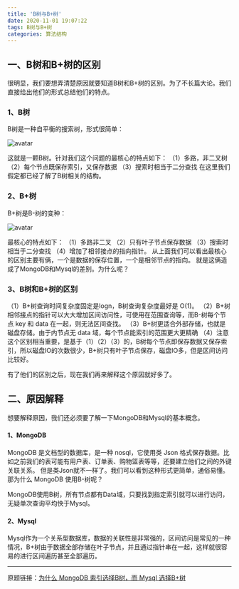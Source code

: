 ```yaml
---
title: 'B树与B+树'
date: 2020-11-01 19:07:22
tags: B树与B+树
categories: 算法结构
---
```

## 一、B树和B+树的区别
很明显，我们要想弄清楚原因就要知道B树和B+树的区别。为了不长篇大论。我们直接给出他们的形式总结他们的特点。

### 1、B树
B树是一种自平衡的搜索树，形式很简单：

<!--more-->

![avatar](/picture/b_tree.png)

这就是一颗B树。针对我们这个问题的最核心的特点如下：
（1）多路，非二叉树
（2）每个节点既保存索引，又保存数据
（3）搜索时相当于二分查找
在这里我们假定都已经了解了B树相关的结构。


### 2、B+树
B+树是B-树的变种：

![avatar](/picture/b+_tree.png)

最核心的特点如下：
（1）多路非二叉
（2）只有叶子节点保存数据
（3）搜索时相当于二分查找
（4）增加了相邻接点的指向指针。
从上面我们可以看出最核心的区别主要有俩，一个是数据的保存位置，一个是相邻节点的指向。
就是这俩造成了MongoDB和Mysql的差别。为什么呢？

### 3、B树和B+树的区别
（1）B+树查询时间复杂度固定是logn，B树查询复杂度最好是 O(1)。
（2）B+树相邻接点的指针可以大大增加区间访问性，可使用在范围查询等，而B-树每个节点 key 和 data 在一起，则无法区间查找。
（3）B+树更适合外部存储，也就是磁盘存储。由于内节点无 data 域，每个节点能索引的范围更大更精确
（4）注意这个区别相当重要，是基于（1）（2）（3）的，B树每个节点即保存数据又保存索引，所以磁盘IO的次数很少，B+树只有叶子节点保存，磁盘IO多，但是区间访问比较好。

有了他们的区别之后，现在我们再来解释这个原因就好多了。

## 二、原因解释
想要解释原因，我们还必须要了解一下MongoDB和Mysql的基本概念。

#### 1、MongoDB
MongoDB 是文档型的数据库，是一种 nosql，它使用类 Json 格式保存数据。比如之前我们的表可能有用户表、订单表、购物篮表等等，还要建立他们之间的外键关联关系。
但是类Json就不一样了。我们可以看到这种形式更简单，通俗易懂。那为什么 MongoDB 使用B-树呢？

MongoDB使用B树，所有节点都有Data域，只要找到指定索引就可以进行访问，无疑单次查询平均快于Mysql。

#### 2、Mysql
Mysql作为一个关系型数据库，数据的关联性是非常强的，区间访问是常见的一种情况，B+树由于数据全部存储在叶子节点，并且通过指针串在一起，这样就很容易的进行区间遍历甚至全部遍历。

******
原题链接：[为什么 MongoDB 索引选择B树，而 Mysql 选择B+树](https://zhuanlan.zhihu.com/p/102628897)  